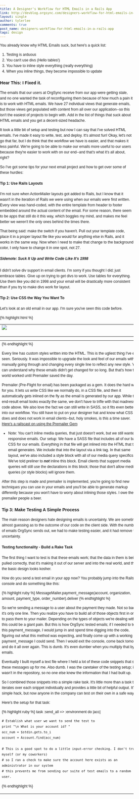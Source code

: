 ```yaml
---
title: A Designer's Workflow for HTML Emails in a Rails App
link: http://devblog.orgsync.com/designers-workflow-for-html-emails-in-a-rails-app/
layout: single
author: tylerlee
comments: true
post_name: designers-workflow-for-html-emails-in-a-rails-app
tags: design
---
```


You already know why HTML Emails suck, but here's a quick list:

  1. Testing is arduous
  2. You can't use divs (Hello tables!)
  3. You have to inline style everything (really everything)
  4. When you inline things, they become impossible to update

### Hear This: I Fixed it.

The emails that our users at OrgSync receive from our app were getting stale, and no one wanted the task of reconfiguring them because of how much a pain it is to work with HTML emails. We have 27 individual views that generate emails, but those views get populated with content from all over our application--so this isn't the easiest of projects to begin with. Add in the list of things that suck about HTML emails and you get a decent-sized headache.

It took a little bit of setup and testing but now I can say that I've solved HTML emails. I've made it easy to write, test, and deploy. It's almost fun! Okay, let's not go that far, but I do think that the workflow we have is easier, and that makes it less painful. We're going to be able to make our emails more useful to our users because they're easier to work with on our end--and that's what it's all about, right?

So I've got some tips for your next email project and how to get over some of these hurdles:

#### Tip 1: Use Rails Layouts

I'm not sure when ActionMailer layouts got added to Rails, but I know that it wasn't in the iteration of Rails we were using when our emails were first written. Every view was hand-coded, with the entire template from header to footer embedded around the actual content of the email. For some reason, there seem to be apps that still do it this way, which boggles my mind, and makes me feel better we weren't the only ones behind the times there.

That being said: make the switch if you haven't. Pull out your template code, place it in a proper layout file like you would for anything else in Rails, and it works in the same way. Now when I need to make that change to the background color, I only have to change it in one spot, not 27.

##### Sidenote: Suck It Up and Write Code Like It's 1998

I didn't solve div support in email clients. I'm sorry if you thought I did; just embrace tables. Give up on trying to get divs to work. Use tables for everything. Use them like you did in 1998 and your email will be drastically more consistent than if you try to make divs work for layout.

#### Tip 2: Use CSS the Way You Want To

Let's look at an old email in our app. I'm sure you've seen this code before.

{% highlight html %}
  <body style="padding: 0px;margin: 0px;font-family: arial, verdana, sans-serif;font-size: 12px;line-height: 1.5em;">
      <center>
        <table width="600" style="font-size: 12px;line-height: 1.5em;">
          <tr style="font-size: 12px;line-height: 1.5em;">
            <td style="font-size: 12px;line-height: 1.5em;">
              <div id="header" style="font-size: 12px;line-height: 1.5em;width: 600px;margin: 0 auto;">
                <img src="https://s3.amazonaws.com/newsletter_images/welcome_header.png">
              </div><br>
            </td>
          </tr>
        </table>
        <table width="450" style="font-size: 12px;line-height: 1.5em;">
          <tr style="font-size: 12px;line-height: 1.5em;">
            <td style="font-size: 12px;line-height: 1.5em;">
              <div id="wrapper" style="font-size: 12px;line-height: 1.5em;width: 450px;margin: 0 auto;">
{% endhighlight %}

Every line has custom styles written into the HTML. This is the ugliest thing I've ever seen. Seriously. It was impossible to upgrade the look and feel of our emails without manually going through and changing every single line to reflect any new style. You can understand why these emails didn't get changed for so long. But that's how the world worked until Premailer saved the day.

Premailer (Pre-Flight for email) has been packaged as a gem. It does the hard work for you. It lets us write CSS like we normally do, in a CSS file, and then it automatically gets inlined on the fly as the email is generated by our app. While the end-result email looks exactly the same, we don't have to trifle with that madness of code above. We also love the fact we can still write in SASS, so it fits even better into our workflow. You still have to put on your designer hat and know what CSS does and does not work in email clients--but, holy smokes, is this a time saver. [Here's a railscast on using the Premailer Gem](http://railscasts.com/episodes/312-sending-html-email?view=asciicast)

  * Note: You can't inline media queries, that just doesn't work, but we still wanted responsive emails. Our setup: We have a SASS file that includes all of our base CSS for our emails. Everything in that file will get inlined into the HTML that the email generates. We include that into the layout via a link tag. In that same layout, we've also included a style block with all of our media query specifics. We've told preliner to **_not_** inline this block. Email clients that support media queries will still use the declarations in this block; those that don't allow media queries (or style blocks) will ignore them.

After this step is made and premailer is implemented, you're going to find new techniques you can use in your emails and you'll be able to generate markup differently because you won't have to worry about inlining those styles. I owe the premailer people a beer.

### Tip 3: Make Testing A Simple Process

The main reason designers hate designing emails is uncertainty. We are sometimes almost guessing as to the outcome of our code on the client side. With the number of emails OrgSync sends out, we had to make testing easier, and it had remove that uncertainty.

#### Testing functionality - Build a Rake Task

The first thing I want to test is that these emails work; that the data in them is being pulled correctly, that it's making it out of our server and into the real world, and that the basic design looks kosher.

How do you send a test email in your app now? You probably jump into the Rails console and do something like this:

{% highlight ruby %}
  MessageMailer.payment_message(account, organization, amount, payment_type, order_number).deliver
{% endhighlight %}

So we're sending a message to a user about the payment they made. Not so bad, it's only one line. Then you realize you have to build all of those objects first in order to pass them to your mailer. Depending on the types of objects we're dealing with, this could be a giant pain. But this is how OrgSync tested emails; if I needed to test this payment_message, I would jump in and spend time digging into the code, figuring out what this method was expecting, and finally come up with a working payment_message I could send. Then I would exit the console, come back tomorrow and do it all over again. This is dumb. It's even dumber when you multiply that by 27 emails.

Eventually I built myself a text file where I held a lot of these code snippets that set these messages up for me. Also dumb. I was the caretaker of the testing setup; it wasn't in the repository, so no one else knew the information that I had built up.

So I combined those snippets into a simple rake task. It's little more than a task that iterates over each snippet individually and provides a little bit of helpful output. It's a simple hack, but now anyone in the company can test on their own in a safe way.

Here's the setup for that task:

{% highlight ruby %}
  task :send_all => :environment do |acc|

    # Establish what user we want to send the test to
    print "\n What is your account id? "
    acc_num = $stdin.gets.to_i
    account = Account.find(acc_num)

    # This is a good spot to do a little input-error checking. I don't trust myself (or my coworkers)
    # so I ran a check to make sure the account here exists as an administrator in our system
    # this prevents me from sending our suite of test emails to a random user.
{% endhighlight %}
